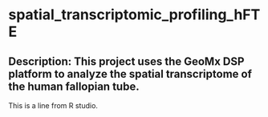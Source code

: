 # spatial_transcriptomic_profiling_hFTE


## Description: This project uses the GeoMx DSP platform to analyze the spatial transcriptome of the human fallopian tube.

This is a line from R studio. 